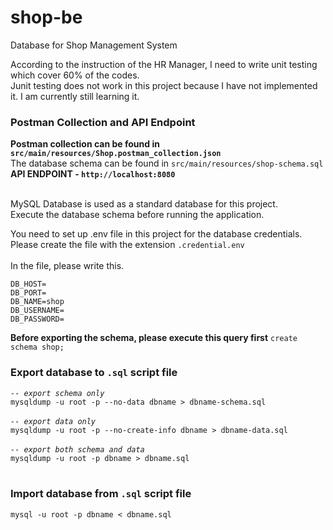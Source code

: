 # shop-be
Database for Shop Management System


According to the instruction of the HR Manager, I need to write unit testing which cover 60% of the codes.
<br/>
Junit testing does not work in this project because I have not implemented it.
I am currently still learning it.

### Postman Collection and API Endpoint
**Postman collection can be found in `src/main/resources/Shop.postman_collection.json`**
<br/>
The database schema can be found in `src/main/resources/shop-schema.sql`
<br/>
**API ENDPOINT - `http://localhost:8080`**

<br/>
MySQL Database is used as a standard database for this project.
<br/>
Execute the database schema before running the application.

<br/>

You need to set up .env file in this project for the database credentials.
<br/>
Please create the file with the extension `.credential.env`
<br/>
<br/>
In the file, please write this.
```
DB_HOST=
DB_PORT=
DB_NAME=shop
DB_USERNAME=
DB_PASSWORD=
```

**Before exporting the schema, please execute this query first**
`create schema shop;`

### Export database to `.sql` script file
*`-- export schema only`* <br/>
`mysqldump -u root -p --no-data dbname > dbname-schema.sql`
<br/><br/>
*`-- export data only`* <br/>
`mysqldump -u root -p --no-create-info dbname > dbname-data.sql`
<br/><br/>
*`-- export both schema and data`* <br/>
`mysqldump -u root -p dbname > dbname.sql`
<br/><br/>

### Import database from `.sql` script file
`mysql -u root -p dbname < dbname.sql`
